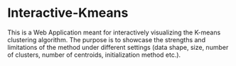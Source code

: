 # Interactive-Kmeans
This is a Web Application meant for interactively visualizing the K-means clustering algorithm. The purpose is to showcase the strengths and limitations of the method under different settings (data shape, size, number of clusters, number of centroids, initialization method etc.).
